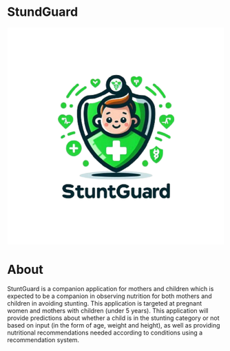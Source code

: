 # StundGuard

<div align="center">
	<img src="image.png">
</div>

# About
StuntGuard is a companion application for mothers and children which is expected to be a companion in observing nutrition for both mothers and children in avoiding stunting. This application is targeted at pregnant women and mothers with children (under 5 years). This application will provide predictions about whether a child is in the stunting category or not based on input (in the form of age, weight and height), as well as providing nutritional recommendations needed according to conditions using a recommendation system.

